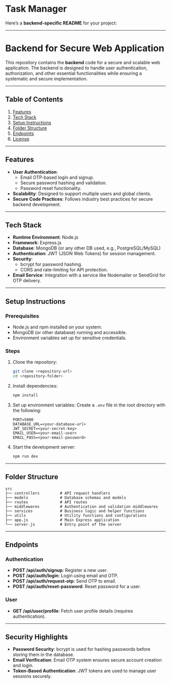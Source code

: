 # Task Manager

Here’s a **backend-specific README** for your project:

---

# Backend for Secure Web Application

This repository contains the **backend** code for a secure and scalable web application. The backend is designed to handle user authentication, authorization, and other essential functionalities while ensuring a systematic and secure implementation.

---

## Table of Contents

1. [Features](#features)
2. [Tech Stack](#tech-stack)
3. [Setup Instructions](#setup-instructions)
4. [Folder Structure](#folder-structure)
5. [Endpoints](#endpoints)
6. [License](#license)

---

## Features

- **User Authentication**:
  - Email OTP-based login and signup.
  - Secure password hashing and validation.
  - Password reset functionality.
- **Scalability**: Designed to support multiple users and global clients.
- **Secure Code Practices**: Follows industry best practices for secure backend development.

---

## Tech Stack

- **Runtime Environment**: Node.js
- **Framework**: Express.js
- **Database**: MongoDB (or any other DB used, e.g., PostgreSQL/MySQL)
- **Authentication**: JWT (JSON Web Tokens) for session management.
- **Security**:
  - bcrypt for password hashing.
  - CORS and rate-limiting for API protection.
- **Email Service**: Integration with a service like Nodemailer or SendGrid for OTP delivery.

---

## Setup Instructions

### Prerequisites

- Node.js and npm installed on your system.
- MongoDB (or other database) running and accessible.
- Environment variables set up for sensitive credentials.

### Steps

1. Clone the repository:

   ```bash
   git clone <repository-url>
   cd <repository-folder>
   ```

2. Install dependencies:

   ```bash
   npm install
   ```

3. Set up environment variables: Create a `.env` file in the root directory with the following:

   ```env
   PORT=5000
   DATABASE_URL=<your-database-url>
   JWT_SECRET=<your-secret-key>
   EMAIL_USER=<your-email-user>
   EMAIL_PASS=<your-email-password>
   ```

4. Start the development server:
   ```bash
   npm run dev
   ```

---

## Folder Structure

```
src
├── controllers         # API request handlers
├── models              # Database schemas and models
├── routes              # API routes
├── middlewares         # Authentication and validation middlewares
├── services            # Business logic and helper functions
├── utils               # Utility functions and configurations
├── app.js              # Main Express application
└── server.js           # Entry point of the server
```

---

## Endpoints

### Authentication

- **POST /api/auth/signup**: Register a new user.
- **POST /api/auth/login**: Login using email and OTP.
- **POST /api/auth/request-otp**: Send OTP to email.
- **POST /api/auth/reset-password**: Reset password for a user.

### User

- **GET /api/user/profile**: Fetch user profile details (requires authentication).

---

## Security Highlights

- **Password Security**: bcrypt is used for hashing passwords before storing them in the database.
- **Email Verification**: Email OTP system ensures secure account creation and login.
- **Token-Based Authentication**: JWT tokens are used to manage user sessions securely.
